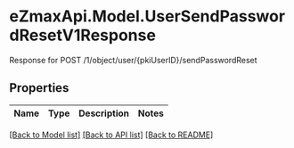 # eZmaxApi.Model.UserSendPasswordResetV1Response
Response for POST /1/object/user/{pkiUserID}/sendPasswordReset

## Properties

Name | Type | Description | Notes
------------ | ------------- | ------------- | -------------

[[Back to Model list]](../README.md#documentation-for-models) [[Back to API list]](../README.md#documentation-for-api-endpoints) [[Back to README]](../README.md)

